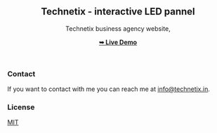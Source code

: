 <div align="center">
  
 
  <br />
  <br />

  <h2 align="center">Technetix - interactive LED pannel</h2>

  Technetix business agency website, <br />

  <a href="https://sree1894.github.io/technetix/"><strong>➥ Live Demo</strong></a>

</div>

<br />


### Contact

If you want to contact with me you can reach me at info@technetix.in.

### License

[MIT](https://choosealicense.com/licenses/mit/)
